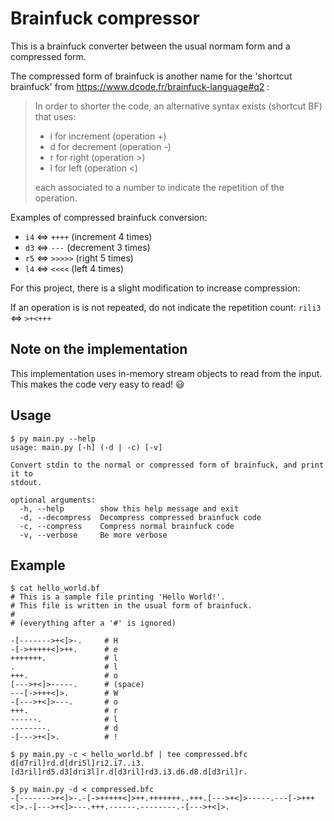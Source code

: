# Brainfuck compressor

This is a brainfuck converter between the usual normam form and a compressed form.

The compressed form of brainfuck is another name for the 'shortcut brainfuck' from https://www.dcode.fr/brainfuck-language#q2 :

> In order to shorter the code, an alternative syntax exists (shortcut BF) that uses:
>
> - i for increment (operation +)
> - d for decrement (operation -)
> - r for right (operation >)
> - l for left (operation <)
>
> each associated to a number to indicate the repetition of the operation.

Examples of compressed brainfuck conversion:

- `i4` <=> `++++` (increment 4 times)
- `d3` <=> `---` (decrement 3 times)
- `r5` <=> `>>>>>` (right 5 times)
- `l4` <=> `<<<<` (left 4 times)

For this project, there is a slight modification to increase compression:

If an operation is is not repeated, do not indicate the repetition count: `rili3` <=> `>+<+++`


## Note on the implementation

This implementation uses in-memory stream objects to read from the input.
This makes the code very easy to read! :smiley:

## Usage

```
$ py main.py --help
usage: main.py [-h] (-d | -c) [-v]

Convert stdin to the normal or compressed form of brainfuck, and print it to
stdout.

optional arguments:
  -h, --help        show this help message and exit
  -d, --decompress  Decompress compressed brainfuck code
  -c, --compress    Compress normal brainfuck code
  -v, --verbose     Be more verbose
```

## Example

```
$ cat hello_world.bf
# This is a sample file printing 'Hello World!'.
# This file is written in the usual form of brainfuck.
#
# (everything after a '#' is ignored)

-[------->+<]>-.     # H
-[->+++++<]>++.      # e
+++++++.             # l
.                    # l
+++.                 # o
[--->+<]>-----.      # (space)
---[->+++<]>.        # W
-[--->+<]>---.       # o
+++.                 # r
------.              # l
--------.            # d
-[--->+<]>.          # !

$ py main.py -c < hello_world.bf | tee compressed.bfc
d[d7ril]rd.d[dri5l]ri2.i7..i3.[d3ril]rd5.d3[dri3l]r.d[d3ril]rd3.i3.d6.d8.d[d3ril]r.

$ py main.py -d < compressed.bfc
-[------->+<]>-.-[->+++++<]>++.+++++++..+++.[--->+<]>-----.---[->+++<]>.-[--->+<]>---.+++.------.--------.-[--->+<]>.
```
